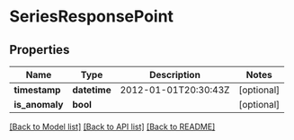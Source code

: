 # SeriesResponsePoint

## Properties
Name | Type | Description | Notes
------------ | ------------- | ------------- | -------------
**timestamp** | **datetime** | 2012-01-01T20:30:43Z | [optional] 
**is_anomaly** | **bool** |  | [optional] 

[[Back to Model list]](../README.md#documentation-for-models) [[Back to API list]](../README.md#documentation-for-api-endpoints) [[Back to README]](../README.md)


